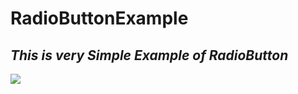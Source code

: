 # RadioButtonExample
## _This is very Simple Example of RadioButton_

<img src = "https://img.shields.io/badge/Java-<MESSAGE>-#007396"/>

